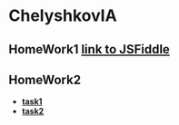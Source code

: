 # ChelyshkovIA

## HomeWork1 [link to JSFiddle](https://jsfiddle.net/rs98wqp6/)

## HomeWork2 
* **[task1](https://github.com/AdukarIT/ChelyshkovIA/tree/master/homework2/task1)** 
* **[task2](https://github.com/AdukarIT/ChelyshkovIA/tree/master/homework2/task2)**
